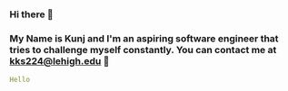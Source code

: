 ### Hi there 👋
### My Name is Kunj and I'm an aspiring software engineer that tries to challenge myself constantly. You can contact me at kks224@lehigh.edu 📧


```yaml
Hello
```
